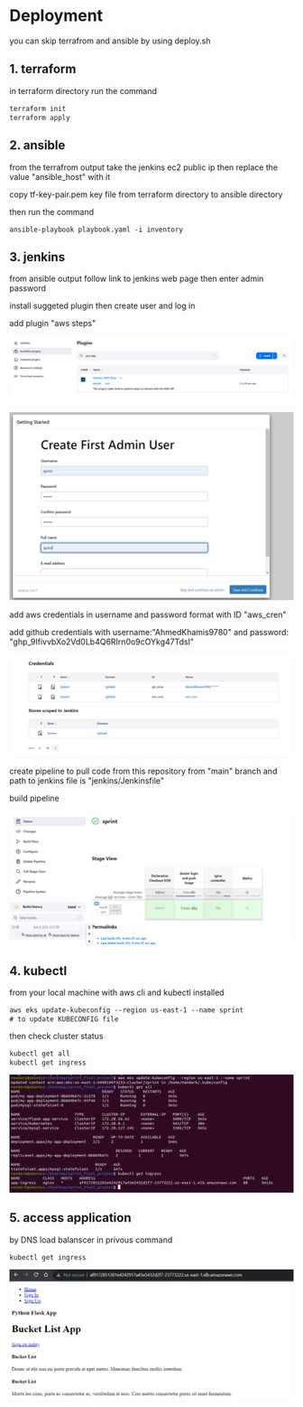 # Deployment 

you can skip terrafrom and ansible by using deploy.sh 

## 1. terraform 
 
in terraform directory run the command

```
terraform init
terraform apply
```


## 2. ansible

from the terrafrom output take the jenkins ec2 public ip then replace the value "ansible_host" with it

copy tf-key-pair.pem key file from terraform directory to ansible directory

then run the command

```
ansible-playbook playbook.yaml -i inventory
```


## 3. jenkins


from ansible output follow link to jenkins web page then enter admin password

install suggeted plugin then create user and log in

add plugin "aws steps"

![](screenshot\plugins.PNG)


![](screenshot\create_user.PNG)

add aws credentials in username and password format with ID "aws_cren"

add github credentials with username:"AhmedKhamis9780" and password: "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"

![](screenshot\credentials.PNG)

create pipeline to pull code from this repository from "main" branch and path to jenkins file is "jenkins/Jenkinsfile"


build pipeline

![](screenshot\build.PNG)


## 4. kubectl

from your local machine with aws cli and kubectl installed

```
aws eks update-kubeconfig --region us-east-1 --name sprint
# to update KUBECONFIG file 
```
then check cluster status

```
kubectl get all
kubectl get ingress
```

![](screenshot\kube.PNG)


## 5. access application

by DNS load balanscer in privous command

```
kubectl get ingress
```

![](screenshot\app.png)

